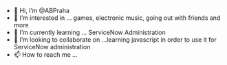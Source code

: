 - 👋 Hi, I’m @ABPraha
- 👀 I’m interested in ... games, electronic music, going out with friends and more
- 🌱 I’m currently learning ... ServiceNow Administration
- 💞️ I’m looking to collaborate on ...learning javascript in order to use it for ServiceNow administration
- 📫 How to reach me ...

<!---
ABPraha/ABPraha is a ✨ special ✨ repository because its `README.md` (this file) appears on your GitHub profile.
You can click the Preview link to take a look at your changes.
--->
